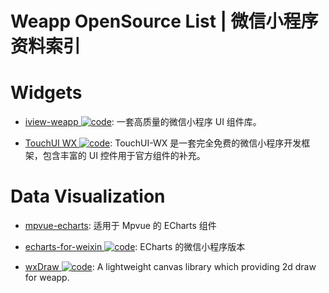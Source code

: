 # Weapp OpenSource List | 微信小程序资料索引

# Widgets

- [iview-weapp ![code](https://martrix-usa.oss-accelerate.aliyuncs.com/logo/code.svg)](https://github.com/TalkingData/iview-weapp): 一套高质量的微信小程序 UI 组件库。

- [TouchUI WX ![code](https://martrix-usa.oss-accelerate.aliyuncs.com/logo/code.svg)](https://github.com/uileader/touchuiwx): TouchUI-WX 是一套完全免费的微信小程序开发框架，包含丰富的 UI 控件用于官方组件的补充。

# Data Visualization

- [mpvue-echarts](https://github.com/F-loat/mpvue-echarts): 适用于 Mpvue 的 ECharts 组件

- [echarts-for-weixin ![code](https://martrix-usa.oss-accelerate.aliyuncs.com/logo/code.svg)](https://github.com/ecomfe/echarts-for-weixin): ECharts 的微信小程序版本

- [wxDraw ![code](https://martrix-usa.oss-accelerate.aliyuncs.com/logo/code.svg)](https://github.com/bobiscool/wxDraw): A lightweight canvas library which providing 2d draw for weapp.
